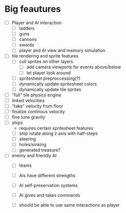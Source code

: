 # Big feautures
 - [ ] Player and AI interaction 
    - [ ] ladders
    - [ ] guns
    - [ ] cannons
    - [ ] swords
    - [ ] player and AI view and memory simulation
 - [ ] tile rendering and sprite features
    - [ ] cull sprites on other layers.
       - [ ] add camera viewports for events above/below 
       - [ ] let player look around
    - [ ] spritesheet preproccessing\(?)
    - [ ] dynamically update spritesheet colors
    - [ ] dynamically update tile sprites
 - [ ] "full" tile physics engine
  - [ ] linked velocities
  - [ ] "take" velocity from floor
  - [ ] finalize continous velocity
  - [ ] fine tune gravity
 - [ ] ships
    - requires certain spritesheet features
    - [ ] ship rotate along z axis with half-steps
    - [ ] steering
    - [ ] holes/sinking
    - [ ] generated treasure?
 - [ ] enemy and friendly AI
    - [ ] teams
    - [ ] AIs have different strengths
    - [ ] AI self-preservation systems
    - [ ] AI gives and takes commands
    - [ ] should be able to use same interactions as player

